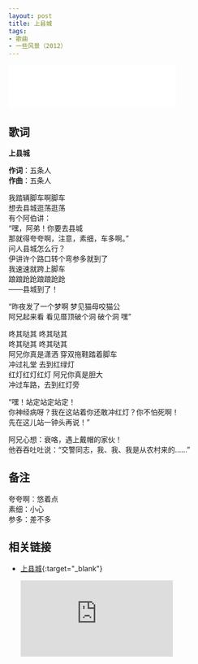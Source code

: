 ```yaml
---
layout: post
title: 上县城
tags: 
- 歌曲
- 一些风景（2012）
---
```


<iframe frameborder="no" border="0" marginwidth="0" marginheight="0" width=330 height=86 src="//music.163.com/outchain/player?type=2&id=28587862&auto=1&height=66"></iframe>

## 歌词

**上县城**

**作词**：五条人  
**作曲**：五条人

我踏辆脚车啊脚车  
想去县城逛荡逛荡  
有个阿伯讲：  
“嘿，阿弟！你要去县城  
那就得夸夸啊，注意，素细，车多啊。”  
问人县城怎么行？  
伊讲许个路口转个弯参多就到了  
我速速就跨上脚车  
踉踉跄跄踉踉跄跄  
——县城到了！

“昨夜发了一个梦啊 梦见猫母咬猫公  
阿兄起来看 看见厝顶破个洞 破个洞 嘿”

咚其哒其 咚其哒其  
咚其哒其 咚其哒其  
阿兄你真是潇洒 穿双拖鞋踏着脚车  
冲过礼堂 去到红绿灯  
红灯红灯红灯 阿兄你真是胆大  
冲过车路，去到红灯旁

“嘿！站定站定站定！  
你神经病呀？我在这站着你还敢冲红灯？你不怕死啊！  
先在这儿站一钟头再说！”

阿兄心想：衰咯，遇上戴帽的家伙！  
他吞吞吐吐说：“交警同志，我、我、我是从农村来的……”

## 备注

夸夸啊：悠着点  
素细：小心  
参多：差不多

## 相关链接

- [上县城](https://www.bilibili.com/video/BV1TZ4y1M75S/){:target="_blank"}
  
  <div class="iframe-container">
  <iframe class="responsive-iframe" src="http://player.bilibili.com/player.html?aid=371565475&cid=218122641&page=1&high_quality=1" frameborder="no" allowfullscreen="true"></iframe>
  </div>
